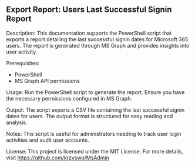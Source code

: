 ## Export Report: Users Last Successful Signin Report

Description:
This documentation supports the PowerShell script that exports a report detailing the last successful signin dates for Microsoft 365 users. The report is generated through MS Graph and provides insights into user activity.

Prerequisites:
- PowerShell
- MS Graph API permissions

Usage:
Run the PowerShell script to generate the report. Ensure you have the necessary permissions configured in MS Graph.

Output:
The script exports a CSV file containing the last successful signin dates for users. The output format is structured for easy reading and analysis.

Notes:
This script is useful for administrators needing to track user login activities and audit user accounts.

License:
This project is licensed under the MIT License. For more details, visit https://github.com/krzyswo/MsAdmin